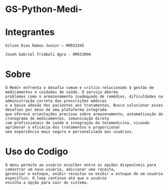 # GS-Python-Medi-

# Integrantes

    Gilson Dias Ramos Junior – RM552345 

    Joseh Gabriel Trimboli Agra - RM553094

# Sobre

    O Medi+ enfrenta o desafio comum e crítico relacionado à gestão de medicamentos e cuidados de saúde. O serviço aborda 
    problemas como o armazenamento inadequado de remédios, dificuldades na administração correta das prescrições médicas 
    e a baixa adesão dos pacientes aos tratamentos. Busca solucionar esses desafios por meio de uma plataforma integrada 
    que oferece orientações precisas sobre armazenamento, automatização do cronograma de medicamentos, comunicação direta 
    com profissionais de saúde e integração da telemedicina, visando aprimorar a eficácia dos tratamentos e proporcionar 
    uma experiência mais segura e personalizada aos usuários.

# Uso do Codigo

    O menu permite ao usuário escolher entre as opções disponíveis para cadastrar um novo usuário, adicionar uma receita, 
    gerenciar o estoque, exibir receitas ou exibir o estoque de um usuário específico. O loop continua até que o usuário 
    escolha a opção para sair do sistema.
